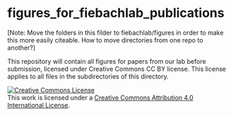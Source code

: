 # figures_for_fiebachlab_publications

[Note: Move the folders in this filder to fiebachlab/figures in order to make this more easily citeable. How to move directories from one repo to another?]

This repository will contain all figures for papers from our lab before submission, licensed under Creative Commons CC BY license. This license applies to all files in the subdirectories of this directory.

<a rel="license" href="http://creativecommons.org/licenses/by/4.0/"><img alt="Creative Commons License" style="border-width:0" src="https://i.creativecommons.org/l/by/4.0/88x31.png" /></a><br />This work is licensed under a <a rel="license" href="http://creativecommons.org/licenses/by/4.0/">Creative Commons Attribution 4.0 International License</a>.
